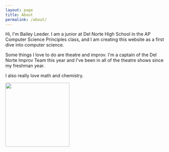 ```yaml
---
layout: page
title: About
permalink: /about/
---
```


Hi, I'm Bailey Leeder. I am a junior at Del Norte High School in the AP Computer Science Principles class, and I am creating this website as a first dive into computer science.

Some things I love to do are theatre and improv. I'm a captain of the Del Norte Improv Team this year and I've been in all of the theatre shows since my freshman year. 

I also really love math and chemistry.

<img src="/Bailey-GitHub-Playground//images/me.jpg" height="200"> 
